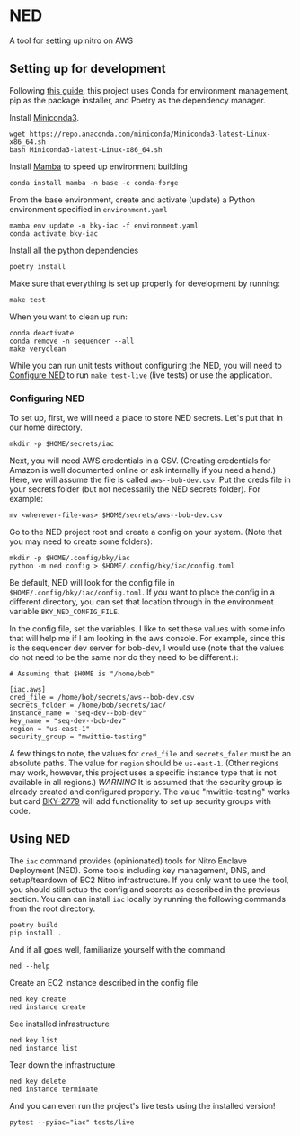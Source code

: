 # NED

A tool for setting up nitro on AWS

## Setting up for development

Following [this
guide](https://ealizadeh.com/blog/guide-to-python-env-pkg-dependency-using-conda-poetry),
this project uses Conda for environment management, pip as the package
installer, and Poetry as the dependency manager.

Install [Miniconda3](https://docs.conda.io/en/latest/miniconda.html#linux-installers).

    wget https://repo.anaconda.com/miniconda/Miniconda3-latest-Linux-x86_64.sh
    bash Miniconda3-latest-Linux-x86_64.sh

Install [Mamba](https://github.com/mamba-org/mamba) to speed up environment building

    conda install mamba -n base -c conda-forge

From the base environment, create and activate (update) a Python environment
specified in `environment.yaml`

    mamba env update -n bky-iac -f environment.yaml
    conda activate bky-iac

Install all the python dependencies

    poetry install

Make sure that everything is set up properly for development by running:

    make test

When you want to clean up run:

    conda deactivate
    conda remove -n sequencer --all
    make veryclean

While you can run unit tests without configuring the NED, you will need to
[Configure NED](#configuring-iac) to run `make test-live` (live tests) or use the
application.

<a name="configuring-iac"></a>
###  Configuring NED


To set up, first, we will need a place to store NED secrets.  Let's put that in our
home directory.

    mkdir -p $HOME/secrets/iac

Next, you will need AWS credentials in a CSV. (Creating credentials for Amazon
is well documented online or ask internally if you need a hand.) Here, we will
assume the file is called `aws--bob-dev.csv`.  Put the creds file in your
secrets folder (but not necessarily the NED secrets folder).  For example:

    mv <wherever-file-was> $HOME/secrets/aws--bob-dev.csv

Go to the NED project root and create a config on your system.  (Note that you
may need to create some folders):

    mkdir -p $HOME/.config/bky/iac
    python -m ned config > $HOME/.config/bky/iac/config.toml

Be default, NED will look for the config file in
`$HOME/.config/bky/iac/config.toml`.
If you want to place the config in a different directory, you can set that location
through in the environment variable `BKY_NED_CONFIG_FILE`.

In the config file, set the variables. I like to set these values
with some info that will help me if I am looking in the aws console. For
example, since this is the sequencer dev server for bob-dev, I would use (note
that the values do not need to be the same nor do they need to be different.):

    # Assuming that $HOME is "/home/bob"

    [iac.aws]
    cred_file = /home/bob/secrets/aws--bob-dev.csv
    secrets_folder = /home/bob/secrets/iac/
    instance_name = "seq-dev--bob-dev"
    key_name = "seq-dev--bob-dev"
    region = "us-east-1"
    security_group = "mwittie-testing"

A few things to note, the values for `cred_file` and `secrets_foler` must be an
absolute paths. The value for `region` should be `us-east-1`. (Other regions may
work, however, this project uses a specific instance type that is not available
in all regions.) *WARNING* It is assumed that the security group is already
created and configured properly. The value "mwittie-testing" works but card
[BKY-2779](https://blocky.atlassian.net/browse/BKY-2779) will add functionality
to set up security groups with code.

## Using NED

The `iac` command provides (opinionated) tools for Nitro Enclave
Deployment (NED).  Some tools including key management, DNS, and
setup/teardown of
EC2 Nitro infrastructure.  If you only want to use the tool, you should
still setup the config and secrets as described in the previous section. You can
can install `iac` locally by running the following commands from the root
directory.

    poetry build
    pip install .

And if all goes well, familiarize yourself with the command

    ned --help

Create an EC2 instance described in the config file

    ned key create
    ned instance create

See installed infrastructure

    ned key list
    ned instance list

Tear down the infrastructure

    ned key delete
    ned instance terminate

And you can even run the project's live tests using the installed version!

    pytest --pyiac="iac" tests/live
